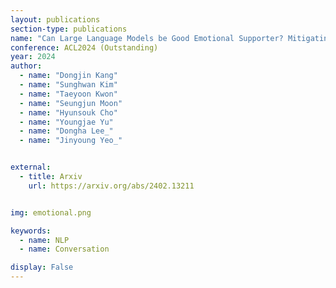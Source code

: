 ```yaml
---
layout: publications
section-type: publications
name: "Can Large Language Models be Good Emotional Supporter? Mitigating Preference Bias on Emotional Support Conversation"
conference: ACL2024 (Outstanding)
year: 2024
author:
  - name: "Dongjin Kang"
  - name: "Sunghwan Kim"
  - name: "Taeyoon Kwon"
  - name: "Seungjun Moon"
  - name: "Hyunsouk Cho"
  - name: "Youngjae Yu"
  - name: "Dongha Lee_"
  - name: "Jinyoung Yeo_"


external:
  - title: Arxiv
    url: https://arxiv.org/abs/2402.13211


img: emotional.png

keywords:
  - name: NLP
  - name: Conversation 

display: False
---
```

